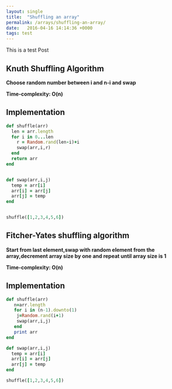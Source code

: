 ```yaml
---
layout: single
title:  "Shuffling an array"
permalink: /arrays/shuffling-an-array/
date:   2016-04-16 14:14:36 +0000
tags: test
---
```


This is a test Post

## Knuth Shuffling Algorithm ##
**Choose random number between i and n-i and swap**

**Time-complexity: O(n)**

## Implementation ##
```ruby
def shuffle(arr)
  len = arr.length
  for i in 0...len
    r = Random.rand(len-i)+i
    swap(arr,i,r)
  end
  return arr
end


def swap(arr,i,j)
  temp = arr[i]
  arr[i] = arr[j]
  arr[j] = temp
end


shuffle([1,2,3,4,5,6])
```

## Fitcher-Yates shuffling algorithm ##

**Start from last element,swap with random element from the array,decrement array size by one and repeat until array size is 1**

**Time-complexity: O(n)**

## Implementation
```ruby
def shuffle(arr)
   n=arr.length
   for i in (n-1).downto(1)
    j=Random.rand(i+1)
    swap(arr,i,j)
   end
   print arr
end

def swap(arr,i,j)
  temp = arr[i]
  arr[i] = arr[j]
  arr[j] = temp
end

shuffle([1,2,3,4,5,6])
```
